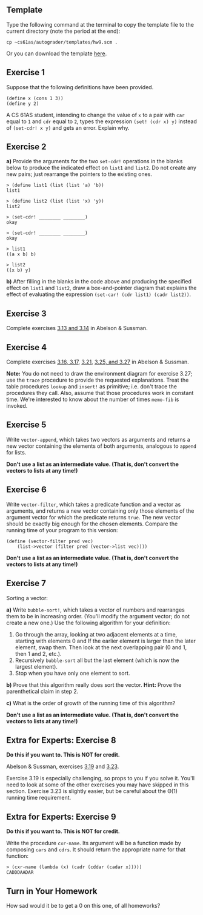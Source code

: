 ## Template

Type the following command at the terminal to copy the template file to the current directory (note the period at the end):

	cp ~cs61as/autograder/templates/hw9.scm .

Or you can download the template [here](http://inst.eecs.berkeley.edu/~cs61as/templates/hw9.scm).

## Exercise 1
  
Suppose that the following definitions have been provided.

```
(define x (cons 1 3))
(define y 2)
```

A CS 61AS student, intending to change the value of `x` to a pair with `car`
equal to `1` and `cdr` equal to `2`, types the expression `(set! (cdr x) y)`
instead of `(set-cdr! x y)` and gets an error. Explain why.

## Exercise 2
  
**a)** Provide the arguments for the two `set-cdr!` operations in the blanks below to produce the indicated effect on `list1` and `list2`. Do not create any new pairs; just rearrange the pointers to the existing ones.

	> (define list1 (list (list 'a) 'b))
	list1 

	> (define list2 (list (list 'x) 'y))
	list2 

	> (set-cdr! ________ ________)
	okay 

	> (set-cdr! ________ ________)
	okay 

	> list1
	((a x b) b) 

	> list2
	((x b) y) 

**b)** After filling in the blanks in the code above and producing the specified
effect on `list1` and `list2`, draw a box-and-pointer diagram that explains
the effect of evaluating the expression `(set-car! (cdr list1) (cadr list2))`.

## Exercise 3

  
Complete exercises [3.13 and 3.14](http://mitpress.mit.edu/sicp/full-text/book/book-Z-H-22.html#%_thm_3.13) in Abelson & Sussman.

## Exercise 4
  
Complete exercises [3.16, 3.17](http://mitpress.mit.edu/sicp/full-text/book/book-Z-H-22.html#%_thm_3.16), [3.21](http://mitpress.mit.edu/sicp/full-text/book/book-Z-H-22.html#%_thm_3.21), [3.25, and 3.27](http://mitpress.mit.edu/sicp/full-text/book/book-Z-H-22.html#%_thm_3.25) in Abelson & Sussman.

**Note:** You do not need to draw the environment diagram for exercise 3.27; use the `trace` procedure to provide the requested explanations. Treat the table procedures `lookup` and `insert!` as primitive; i.e. don't trace the procedures they call. Also, assume that those procedures work in constant time. We're interested to know about the number of times `memo-fib` is invoked.

## Exercise 5

Write `vector-append`, which takes two vectors as arguments and returns a new vector containing the elements of both arguments, analogous to `append` for lists.

**Don't use a list as an intermediate value. (That is, don't convert the vectors to lists at any time!)**

## Exercise 6

  
Write `vector-filter`, which takes a predicate function and a vector as arguments, and returns a new vector containing only those elements of the argument vector for which the predicate returns `true`. The new vector should be exactly big enough for the chosen elements. Compare the running time of your program to this version:

	(define (vector-filter pred vec)
		(list->vector (filter pred (vector->list vec))))

**Don't use a list as an intermediate value. (That is, don't convert the vectors to lists at any time!)**

## Exercise 7
  
Sorting a vector:

**a)** Write `bubble-sort!`, which takes a vector of numbers and rearranges them to be in increasing order. (You'll modify the argument vector; do not create a new one.) Use the following algorithm for your definition:
  1. Go through the array, looking at two adjacent elements at a time, starting with elements 0 and If the earlier element is larger than the later element, swap them. Then look at the next overlapping pair (0 and 1, then 1 and 2, etc.).
  2. Recursively `bubble-sort` all but the last element (which is now the largest element).
  3. Stop when you have only one element to sort.

**b)** Prove that this algorithm really does sort the vector. **Hint:** Prove the parenthetical claim in step 2.

**c)** What is the order of growth of the running time of this algorithm?

**Don't use a list as an intermediate value. (That is, don't convert the vectors to lists at any time!)**

## Extra for Experts: Exercise 8

**Do this if you want to. This is NOT for credit.**

Abelson & Sussman, exercises [3.19](http://mitpress.mit.edu/sicp/full-text/book/book-Z-H-22.html#%_thm_3.19) and [3.23](http://mitpress.mit.edu/sicp/full-text/book/book-Z-H-22.html#%_thm_3.23). 

Exercise 3.19 is especially challenging, so props to you if you solve it. You'll need to look at some of the other exercises you may have skipped in this section. Exercise 3.23 is slightly easier, but be careful about the Θ(1) running time requirement.

## Extra for Experts: Exercise 9

**Do this if you want to. This is NOT for credit.**
  
Write the procedure `cxr-name`. Its argument will be a function made by composing `cars` and `cdrs`. It should return the appropriate name for that function:

	> (cxr-name (lambda (x) (cadr (cddar (cadar x)))))
	CADDDAADAR

## Turn in Your Homework

How sad would it be to get a 0 on this one, of all homeworks?